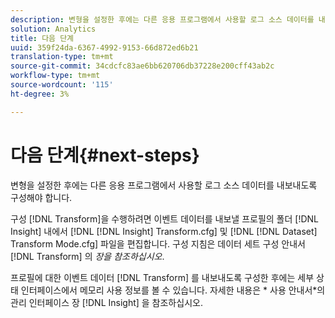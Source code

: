 ```yaml
---
description: 변형을 설정한 후에는 다른 응용 프로그램에서 사용할 로그 소스 데이터를 내보내도록 구성해야 합니다.
solution: Analytics
title: 다음 단계
uuid: 359f24da-6367-4992-9153-66d872ed6b21
translation-type: tm+mt
source-git-commit: 34cdcfc83ae6bb620706db37228e200cff43ab2c
workflow-type: tm+mt
source-wordcount: '115'
ht-degree: 3%

---
```



# 다음 단계{#next-steps}

변형을 설정한 후에는 다른 응용 프로그램에서 사용할 로그 소스 데이터를 내보내도록 구성해야 합니다.

구성 [!DNL Transform]을 수행하려면 이벤트 데이터를 내보낼 프로필의 폴더 [!DNL Insight] 내에서 [!DNL [!DNL Insight] Transform.cfg] 및 [!DNL [!DNL Dataset] Transform Mode.cfg] 파일을 편집합니다. 구성 지침은 데이터 세트 구성 안내서 [!DNL Transform] 의 *장을 참조하십시오*.

프로필에 대한 이벤트 데이터 [!DNL Transform] 를 내보내도록 구성한 후에는 세부 상태 인터페이스에서 메모리 사용 정보를 볼 수 있습니다. 자세한 내용은 * 사용 안내서*의 관리 인터페이스 장 [!DNL Insight] 을 참조하십시오.
